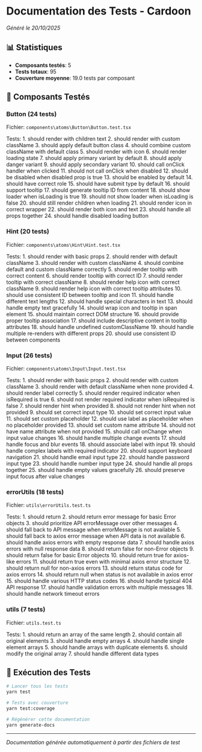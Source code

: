 # Documentation des Tests - Cardoon

_Généré le 20/10/2025_

## 📊 Statistiques

- **Composants testés**: 5
- **Tests totaux**: 95
- **Couverture moyenne**: 19.0 tests par composant

## 🧪 Composants Testés

### Button (24 tests)

Fichier: `components\atoms\Button\Button.test.tsx`

Tests: 1. should render with children text 2. should render with custom className 3. should apply default button class 4. should combine custom className with default class 5. should render with icon 6. should render loading state 7. should apply primary variant by default 8. should apply danger variant 9. should apply secondary variant 10. should call onClick handler when clicked 11. should not call onClick when disabled 12. should be disabled when disabled prop is true 13. should be enabled by default 14. should have correct role 15. should have submit type by default 16. should support tooltip 17. should generate tooltip ID from content 18. should show loader when isLoading is true 19. should not show loader when isLoading is false 20. should still render children when loading 21. should render icon in correct wrapper 22. should render both icon and text 23. should handle all props together 24. should handle disabled loading button

### Hint (20 tests)

Fichier: `components\atoms\Hint\Hint.test.tsx`

Tests: 1. should render with basic props 2. should render with default className 3. should render with custom className 4. should combine default and custom className correctly 5. should render tooltip with correct content 6. should render tooltip with correct ID 7. should render tooltip with correct className 8. should render help icon with correct className 9. should render help icon with correct tooltip attributes 10. should use consistent ID between tooltip and icon 11. should handle different text lengths 12. should handle special characters in text 13. should handle empty text gracefully 14. should wrap icon and tooltip in span element 15. should maintain correct DOM structure 16. should provide proper tooltip association 17. should include descriptive content in tooltip attributes 18. should handle undefined customClassName 19. should handle multiple re-renders with different props 20. should use consistent ID between components

### Input (26 tests)

Fichier: `components\atoms\Input\Input.test.tsx`

Tests: 1. should render with basic props 2. should render with custom className 3. should render with default className when none provided 4. should render label correctly 5. should render required indicator when isRequired is true 6. should not render required indicator when isRequired is false 7. should render hint when provided 8. should not render hint when not provided 9. should set correct input type 10. should set correct input value 11. should set custom placeholder 12. should use label as placeholder when no placeholder provided 13. should set custom name attribute 14. should not have name attribute when not provided 15. should call onChange when input value changes 16. should handle multiple change events 17. should handle focus and blur events 18. should associate label with input 19. should handle complex labels with required indicator 20. should support keyboard navigation 21. should handle email input type 22. should handle password input type 23. should handle number input type 24. should handle all props together 25. should handle empty values gracefully 26. should preserve input focus after value changes

### errorUtils (18 tests)

Fichier: `utils\errorUtils.test.ts`

Tests: 1. should return 2. should return error message for basic Error objects 3. should prioritize API errorMessage over other messages 4. should fall back to API message when errorMessage is not available 5. should fall back to axios error message when API data is not available 6. should handle axios errors with empty response data 7. should handle axios errors with null response data 8. should return false for non-Error objects 9. should return false for basic Error objects 10. should return true for axios-like errors 11. should return true even with minimal axios error structure 12. should return null for non-axios errors 13. should return status code for axios errors 14. should return null when status is not available in axios error 15. should handle various HTTP status codes 16. should handle typical 404 API response 17. should handle validation errors with multiple messages 18. should handle network timeout errors

### utils (7 tests)

Fichier: `utils.test.ts`

Tests: 1. should return an array of the same length 2. should contain all original elements 3. should handle empty arrays 4. should handle single element arrays 5. should handle arrays with duplicate elements 6. should modify the original array 7. should handle different data types

## 🚀 Exécution des Tests

```bash
# Lancer tous les tests
yarn test

# Tests avec couverture
yarn test:coverage

# Régénérer cette documentation
yarn generate-docs
```

---

_Documentation générée automatiquement à partir des fichiers de test_
